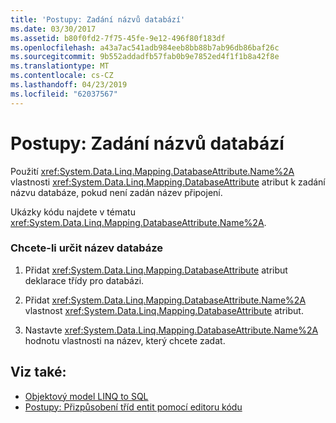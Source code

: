 ```yaml
---
title: 'Postupy: Zadání názvů databází'
ms.date: 03/30/2017
ms.assetid: b80f0fd2-7f75-45fe-9e12-496f80f183df
ms.openlocfilehash: a43a7ac541adb984eeb8bb88b7ab96db86baf26c
ms.sourcegitcommit: 9b552addadfb57fab0b9e7852ed4f1f1b8a42f8e
ms.translationtype: MT
ms.contentlocale: cs-CZ
ms.lasthandoff: 04/23/2019
ms.locfileid: "62037567"
---
```

# <a name="how-to-specify-database-names"></a>Postupy: Zadání názvů databází
Použití <xref:System.Data.Linq.Mapping.DatabaseAttribute.Name%2A> vlastnosti <xref:System.Data.Linq.Mapping.DatabaseAttribute> atribut k zadání názvu databáze, pokud není zadán název připojení.  
  
 Ukázky kódu najdete v tématu <xref:System.Data.Linq.Mapping.DatabaseAttribute.Name%2A>.  
  
### <a name="to-specify-the-name-of-the-database"></a>Chcete-li určit název databáze  
  
1. Přidat <xref:System.Data.Linq.Mapping.DatabaseAttribute> atribut deklarace třídy pro databázi.  
  
2. Přidat <xref:System.Data.Linq.Mapping.DatabaseAttribute.Name%2A> vlastnost <xref:System.Data.Linq.Mapping.DatabaseAttribute> atribut.  
  
3. Nastavte <xref:System.Data.Linq.Mapping.DatabaseAttribute.Name%2A> hodnotu vlastnosti na název, který chcete zadat.  
  
## <a name="see-also"></a>Viz také:

- [Objektový model LINQ to SQL](../../../../../../docs/framework/data/adonet/sql/linq/the-linq-to-sql-object-model.md)
- [Postupy: Přizpůsobení tříd entit pomocí editoru kódu](../../../../../../docs/framework/data/adonet/sql/linq/how-to-customize-entity-classes-by-using-the-code-editor.md)
